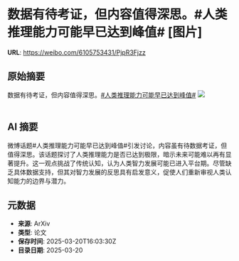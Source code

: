 # 数据有待考证，但内容值得深思。#人类推理能力可能早已达到峰值# [图片]

**URL**: https://weibo.com/6105753431/PjpR3Fjzz

## 原始摘要

数据有待考证，但内容值得深思。<a href="https://m.weibo.cn/search?containerid=231522type%3D1%26t%3D10%26q%3D%23%E4%BA%BA%E7%B1%BB%E6%8E%A8%E7%90%86%E8%83%BD%E5%8A%9B%E5%8F%AF%E8%83%BD%E6%97%A9%E5%B7%B2%E8%BE%BE%E5%88%B0%E5%B3%B0%E5%80%BC%23&amp;extparam=%23%E4%BA%BA%E7%B1%BB%E6%8E%A8%E7%90%86%E8%83%BD%E5%8A%9B%E5%8F%AF%E8%83%BD%E6%97%A9%E5%B7%B2%E8%BE%BE%E5%88%B0%E5%B3%B0%E5%80%BC%23" data-hide=""><span class="surl-text">#人类推理能力可能早已达到峰值#</span></a> <img style="" src="https://tvax1.sinaimg.cn/large/006Fd7o3gy1hznerolr0fj30zk0bntej.jpg" referrerpolicy="no-referrer"><br><br>

## AI 摘要

微博话题#人类推理能力可能早已达到峰值#引发讨论，内容虽有待数据考证，但值得深思。该话题探讨了人类推理能力是否已达到极限，暗示未来可能难以再有显著提升。这一观点挑战了传统认知，认为人类智力发展可能已进入平台期。尽管缺乏具体数据支持，但其对智力发展的反思具有启发意义，促使人们重新审视人类认知能力的边界与潜力。

## 元数据

- **来源**: ArXiv
- **类型**: 论文
- **保存时间**: 2025-03-20T16:03:30Z
- **目录日期**: 2025-03-20
